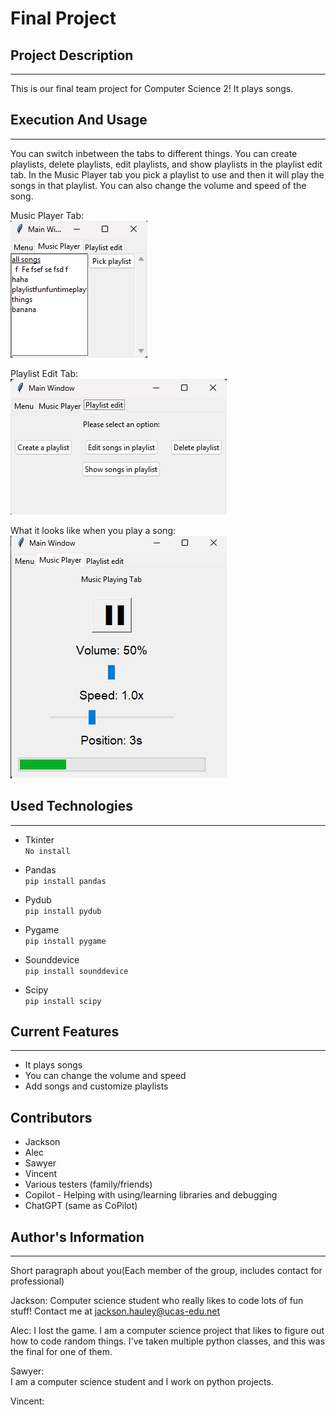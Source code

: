 # Final Project

## Project Description  
---
This is our final team project for Computer Science 2! It plays songs.  

## Execution And Usage  
---
You can switch inbetween the tabs to different things. You can create playlists, delete playlists, edit playlists, and show playlists in the playlist edit tab. In the Music Player tab you pick a playlist to use and then it will play the songs in that playlist. You can also change the volume and speed of the song.  
  
Music Player Tab:  
![image](Music_Player_Tab.png)  
  
Playlist Edit Tab:  
![image](Playlist_Edit_Tab.png)
  
What it looks like when you play a song:  
![image](Playing_Song.png)

## Used Technologies  
---

+ Tkinter  
`No install`  

+ Pandas  
`pip install pandas`  

+ Pydub  
`pip install pydub`  

+ Pygame  
`pip install pygame`  

+ Sounddevice  
`pip install sounddevice`  

+ Scipy  
`pip install scipy` 

## Current Features  
---
+ It plays songs  
+ You can change the volume and speed  
+ Add songs and customize playlists  

## Contributors  
+ Jackson
+ Alec
+ Sawyer
+ Vincent
+ Various testers (family/friends)
+ Copilot - Helping with using/learning libraries and debugging  
+ ChatGPT (same as CoPilot)

## Author's Information  
---
Short paragraph about you(Each member of the group, includes contact for professional)

Jackson:
Computer science student who really likes to code lots of fun stuff! Contact me at jackson.hauley@ucas-edu.net

Alec:
I lost the game. I am a computer science project that likes to figure out how to code random things. I've taken multiple python classes, and this was the final for one of them.  

Sawyer:  
I am a computer science student and I work on python projects.

Vincent:
